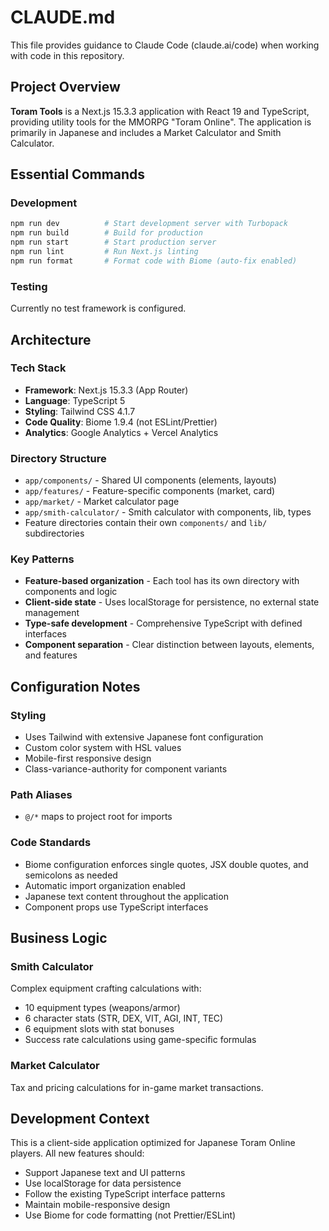 # CLAUDE.md

This file provides guidance to Claude Code (claude.ai/code) when working with code in this repository.

## Project Overview

**Toram Tools** is a Next.js 15.3.3 application with React 19 and TypeScript, providing utility tools for the MMORPG "Toram Online". The application is primarily in Japanese and includes a Market Calculator and Smith Calculator.

## Essential Commands

### Development
```bash
npm run dev          # Start development server with Turbopack
npm run build        # Build for production  
npm run start        # Start production server
npm run lint         # Run Next.js linting
npm run format       # Format code with Biome (auto-fix enabled)
```

### Testing
Currently no test framework is configured.

## Architecture

### Tech Stack
- **Framework**: Next.js 15.3.3 (App Router)
- **Language**: TypeScript 5
- **Styling**: Tailwind CSS 4.1.7
- **Code Quality**: Biome 1.9.4 (not ESLint/Prettier)
- **Analytics**: Google Analytics + Vercel Analytics

### Directory Structure
- `app/components/` - Shared UI components (elements, layouts)
- `app/features/` - Feature-specific components (market, card)
- `app/market/` - Market calculator page
- `app/smith-calculator/` - Smith calculator with components, lib, types
- Feature directories contain their own `components/` and `lib/` subdirectories

### Key Patterns
- **Feature-based organization** - Each tool has its own directory with components and logic
- **Client-side state** - Uses localStorage for persistence, no external state management
- **Type-safe development** - Comprehensive TypeScript with defined interfaces
- **Component separation** - Clear distinction between layouts, elements, and features

## Configuration Notes

### Styling
- Uses Tailwind with extensive Japanese font configuration
- Custom color system with HSL values
- Mobile-first responsive design
- Class-variance-authority for component variants

### Path Aliases
- `@/*` maps to project root for imports

### Code Standards
- Biome configuration enforces single quotes, JSX double quotes, and semicolons as needed
- Automatic import organization enabled
- Japanese text content throughout the application
- Component props use TypeScript interfaces

## Business Logic

### Smith Calculator
Complex equipment crafting calculations with:
- 10 equipment types (weapons/armor)
- 6 character stats (STR, DEX, VIT, AGI, INT, TEC)
- 6 equipment slots with stat bonuses
- Success rate calculations using game-specific formulas

### Market Calculator
Tax and pricing calculations for in-game market transactions.

## Development Context

This is a client-side application optimized for Japanese Toram Online players. All new features should:
- Support Japanese text and UI patterns
- Use localStorage for data persistence
- Follow the existing TypeScript interface patterns
- Maintain mobile-responsive design
- Use Biome for code formatting (not Prettier/ESLint)
